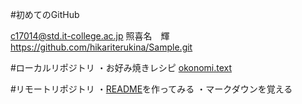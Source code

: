 
#初めてのGitHub

c17014@std.it-college.ac.jp 照喜名　輝
https://github.com/hikariterukina/Sample.git

#ローカルリポジトリ
・お好み焼きレシピ
 <a href="okonomi.txt">okonomi.text</a>

#リモートリポジトリ
・<a href="README.md">README</a>を作ってみる
・マークダウンを覚える
